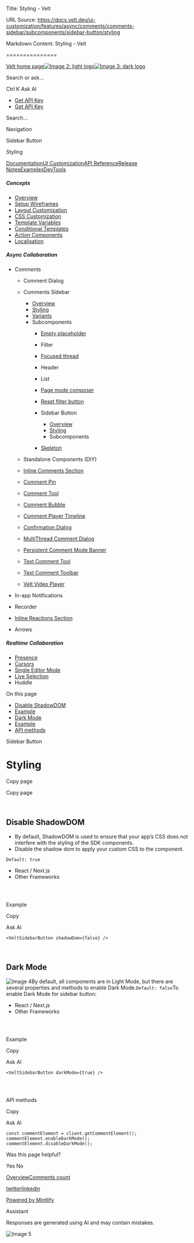 Title: Styling - Velt

URL Source: https://docs.velt.dev/ui-customization/features/async/comments/comments-sidebar/subcomponents/sidebar-button/styling

Markdown Content:
Styling - Velt

===============

[Velt home page![Image 2: light logo](https://mintlify.s3.us-west-1.amazonaws.com/velt/velt-logo-big-light.png)![Image 3: dark logo](https://mintlify.s3.us-west-1.amazonaws.com/velt/velt-logo-big.png)](https://docs.velt.dev/)

Search or ask...

Ctrl K Ask AI

*   [Get API Key](https://console.velt.dev/)
*   [Get API Key](https://console.velt.dev/)

Search...

Navigation

Sidebar Button

Styling

[Documentation](https://docs.velt.dev/get-started/overview)[UI Customization](https://docs.velt.dev/ui-customization/overview)[API Reference](https://docs.velt.dev/api-reference/rest-apis/v2/organizations/add-organizations)[Release Notes](https://docs.velt.dev/release-notes/version-4/upgrade-guide)[Examples](https://velt.dev/examples)[DevTools](https://velt.dev/devtools)

##### Concepts

*   [Overview](https://docs.velt.dev/ui-customization/overview)
*   [Setup Wireframes](https://docs.velt.dev/ui-customization/setup)
*   [Layout Customization](https://docs.velt.dev/ui-customization/layout)
*   [CSS Customization](https://docs.velt.dev/ui-customization/styling)
*   [Template Variables](https://docs.velt.dev/ui-customization/template-variables)
*   [Conditional Templates](https://docs.velt.dev/ui-customization/conditional-templates)
*   [Action Components](https://docs.velt.dev/ui-customization/custom-action-component)
*   [Localisation](https://docs.velt.dev/ui-customization/localisation)

##### Async Collaboration

*   Comments
    *   Comment Dialog
    *   Comments Sidebar
        *   [Overview](https://docs.velt.dev/ui-customization/features/async/comments/comments-sidebar/overview)
        *   [Styling](https://docs.velt.dev/ui-customization/features/async/comments/comments-sidebar/styling)
        *   [Variants](https://docs.velt.dev/ui-customization/features/async/comments/comments-sidebar/variants)
        *   Subcomponents
            *   [Empty placeholder](https://docs.velt.dev/ui-customization/features/async/comments/comments-sidebar/subcomponents/empty-placeholder)
            *   Filter
            *   [Focused thread](https://docs.velt.dev/ui-customization/features/async/comments/comments-sidebar/subcomponents/focused-thread)
            *   Header
            *   List
            *   [Page mode composer](https://docs.velt.dev/ui-customization/features/async/comments/comments-sidebar/subcomponents/page-mode-composer)
            *   [Reset filter button](https://docs.velt.dev/ui-customization/features/async/comments/comments-sidebar/subcomponents/reset-filter-button)
            *   Sidebar Button
                *   [Overview](https://docs.velt.dev/ui-customization/features/async/comments/comments-sidebar/subcomponents/sidebar-button/overview)
                *   [Styling](https://docs.velt.dev/ui-customization/features/async/comments/comments-sidebar/subcomponents/sidebar-button/styling)
                *   Subcomponents

            *   [Skeleton](https://docs.velt.dev/ui-customization/features/async/comments/comments-sidebar/subcomponents/skeleton)

    *   Standalone Components (DIY)
    *   [Inline Comments Section](https://docs.velt.dev/ui-customization/features/async/comments/inline-comments-section)
    *   [Comment Pin](https://docs.velt.dev/ui-customization/features/async/comments/comment-pin)
    *   [Comment Tool](https://docs.velt.dev/ui-customization/features/async/comments/comment-tool)
    *   [Comment Bubble](https://docs.velt.dev/ui-customization/features/async/comments/comment-bubble)
    *   [Comment Player Timeline](https://docs.velt.dev/ui-customization/features/async/comments/comment-player-timeline)
    *   [Confirmation Dialog](https://docs.velt.dev/ui-customization/features/async/comments/confirm-dialog)
    *   [MultiThread Comment Dialog](https://docs.velt.dev/ui-customization/features/async/comments/multithread-comment-dialog)
    *   [Persistent Comment Mode Banner](https://docs.velt.dev/ui-customization/features/async/comments/persistent-comment-mode-banner)
    *   [Text Comment Tool](https://docs.velt.dev/ui-customization/features/async/comments/text-comment-tool)
    *   [Text Comment Toolbar](https://docs.velt.dev/ui-customization/features/async/comments/text-comment-toolbar)
    *   [Velt Video Player](https://docs.velt.dev/ui-customization/features/async/comments/comment-video-player)

*   In-app Notifications
*   Recorder
*   [Inline Reactions Section](https://docs.velt.dev/ui-customization/features/async/inline-reactions)
*   Arrows

##### Realtime Collaboration

*   [Presence](https://docs.velt.dev/ui-customization/features/realtime/presence)
*   [Cursors](https://docs.velt.dev/ui-customization/features/realtime/cursors)
*   [Single Editor Mode](https://docs.velt.dev/ui-customization/features/realtime/single-editor-mode)
*   [Live Selection](https://docs.velt.dev/ui-customization/features/realtime/live-selection)
*   Huddle

On this page

*   [Disable ShadowDOM](https://docs.velt.dev/ui-customization/features/async/comments/comments-sidebar/subcomponents/sidebar-button/styling#disable-shadowdom)
*   [Example](https://docs.velt.dev/ui-customization/features/async/comments/comments-sidebar/subcomponents/sidebar-button/styling#example)
*   [Dark Mode](https://docs.velt.dev/ui-customization/features/async/comments/comments-sidebar/subcomponents/sidebar-button/styling#dark-mode)
*   [Example](https://docs.velt.dev/ui-customization/features/async/comments/comments-sidebar/subcomponents/sidebar-button/styling#example-3)
*   [API methods](https://docs.velt.dev/ui-customization/features/async/comments/comments-sidebar/subcomponents/sidebar-button/styling#api-methods)

Sidebar Button

Styling
=======

Copy page

Copy page

[​](https://docs.velt.dev/ui-customization/features/async/comments/comments-sidebar/subcomponents/sidebar-button/styling#disable-shadowdom)

Disable ShadowDOM
--------------------------------------------------------------------------------------------------------------------------------------------------------------

*   By default, ShadowDOM is used to ensure that your app’s CSS does not interfere with the styling of the SDK components.
*   Disable the shadow dom to apply your custom CSS to the component.

`Default: true`

*    React / Next.js
*    Other Frameworks

### [​](https://docs.velt.dev/ui-customization/features/async/comments/comments-sidebar/subcomponents/sidebar-button/styling#example)

Example

Copy

Ask AI

```
<VeltSidebarButton shadowDom={false} />
```

[​](https://docs.velt.dev/ui-customization/features/async/comments/comments-sidebar/subcomponents/sidebar-button/styling#dark-mode)

Dark Mode
----------------------------------------------------------------------------------------------------------------------------------------------

![Image 4](https://mintlify.s3.us-west-1.amazonaws.com/velt/images/sidebar-button-dark.png)By default, all components are in Light Mode, but there are several properties and methods to enable Dark Mode.`Default: false`To enable Dark Mode for sidebar button:

*    React / Next.js
*    Other Frameworks

### [​](https://docs.velt.dev/ui-customization/features/async/comments/comments-sidebar/subcomponents/sidebar-button/styling#example-3)

Example

Copy

Ask AI

```
<VeltSidebarButton darkMode={true} />
```

### [​](https://docs.velt.dev/ui-customization/features/async/comments/comments-sidebar/subcomponents/sidebar-button/styling#api-methods)

API methods

Copy

Ask AI

```
const commentElement = client.getCommentElement();
commentElement.enableDarkMode();
commentElement.disableDarkMode();
```

Was this page helpful?

Yes No

[Overview](https://docs.velt.dev/ui-customization/features/async/comments/comments-sidebar/subcomponents/sidebar-button/overview)[Comments count](https://docs.velt.dev/ui-customization/features/async/comments/comments-sidebar/subcomponents/sidebar-button/subcomponents/comments-count)

[twitter](https://twitter.com/veltjs)[linkedin](https://www.linkedin.com/company/veltjs)

[Powered by Mintlify](https://mintlify.com/preview-request?utm_campaign=poweredBy&utm_medium=referral&utm_source=velt)

Assistant

Responses are generated using AI and may contain mistakes.

![Image 5](https://mintlify.s3.us-west-1.amazonaws.com/velt/images/sidebar-button-dark.png)
